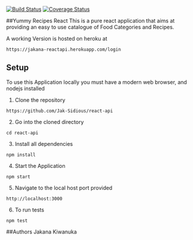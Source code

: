 [![Build Status](https://travis-ci.org/Jak-Sidious/react-api.svg?branch=master)](https://travis-ci.org/Jak-Sidious/react-api)
[![Coverage Status](https://coveralls.io/repos/github/Jak-Sidious/react-api/badge.svg?branch=master)](https://coveralls.io/github/Jak-Sidious/react-api?branch=master)


##Yummy Recipes React
This is a pure react application that aims at providing an easy to use catalogue of Food Categories and Recipes.

A working Version is hosted on heroku at
```
https://jakana-reactapi.herokuapp.com/login
```

## Setup
 To use this Application locally you must have a modern web browser, and nodejs installed

1. Clone the repository

```
https://github.com/Jak-Sidious/react-api
```

2. Go into the cloned directory
```
cd react-api
```

3. Install all dependencies
```
npm install
```

4. Start the Application
```
npm start
```

5. Navigate to the local host port provided
```
http://localhost:3000
```

6. To run tests
```
npm test
```

##Authors
Jakana Kiwanuka
